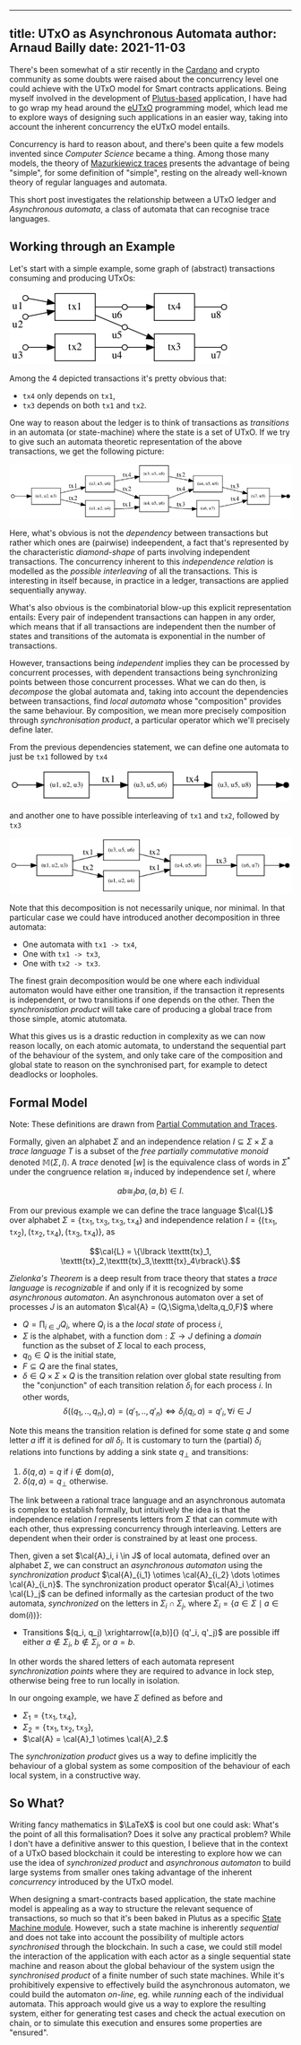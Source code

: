------------
title: UTxO as Asynchronous Automata
author: Arnaud Bailly
date: 2021-11-03
------------

There's been somewhat of a stir recently in the [Cardano](https://cardano.org/) and crypto community as some doubts were raised about the concurrency level one could achieve with the UTxO model for Smart contracts applications. Being myself involved in the development of [Plutus-based](https://github.com/input-output-hk/plutus) application, I have had to go wrap my head around the [eUTxO](https://iohk.io/en/research/library/papers/the-extended-utxo-model/) programming model, which lead me to explore ways of designing such applications in an easier way, taking into account the inherent concurrency the eUTxO model entails.

Concurrency is hard to reason about, and there's been quite a few models invented since _Computer Science_ became a thing. Among those many models, the theory of [Mazurkiewicz traces](https://en.wikipedia.org/wiki/Trace_theory) presents the advantage of being "simple", for some definition of "simple", resting on the already well-known theory of regular languages and automata.

This short post investigates the relationship between a UTxO ledger and _Asynchronous automata_, a class of automata that can recognise trace languages.

## Working through an Example

Let's start with a simple example, some graph of (abstract) transactions consuming and producing UTxOs:

![Ledger transactions](/images/txs.png)

Among the 4 depicted transactions it's pretty obvious that:

  * `tx4` only depends on `tx1`,
  * `tx3` depends on both `tx1` and `tx2`.

One way to reason about the ledger is to think of transactions as _transitions_ in an automata (or state-machine) where the state is a set of UTxO. If we try to give such an automata theoretic representation of the above transactions, we get the following picture:

![Global automaton ($\cal{A}$)](/images/automata.png)

Here, what's obvious is not the _dependency_ between transactions but rather which ones are (pairwise) indeependent, a fact that's represented by the characteristic _diamond-shape_ of parts involving independent transactions. The concurrency inherent to this _independence relation_ is modelled as the _possible interleaving_ of all the transactions. This is interesting in itself because, in practice in a ledger, transactions are applied sequentially anyway.

What's also obvious is the combinatorial blow-up this explicit representation entails: Every pair of independent transactions can happen in any order, which means that if all transactions are independent then the number of states and transitions of the automata is exponential in the number of transactions.

However, transactions being _independent_ implies they can be processed by concurrent processes, with dependent transactions being  synchronizing points between those concurrent processes. What we can do then, is _decompose_ the global automata and, taking into account the dependencies between transactions, find _local automata_ whose "composition" provides the same behaviour. By composition, we mean more precisely composition through _synchronisation product_, a particular operator which we'll precisely define later.

From the previous dependencies statement, we can define one automata to just be `tx1` followed by `tx4`

![Local automaton 1 ($\cal{A}_1$)](/images/automata2.png)

and another one to have possible interleaving of `tx1` and `tx2`, followed by `tx3`

![Local automaton 2 ($\cal{A}_2$)](/images/automata1.png)

Note that this decomposition is not necessarily unique, nor minimal. In that particular case we could have introduced another decomposition in three automata:

* One automata with `tx1 -> tx4`,
* One with `tx1 -> tx3`,
* One with `tx2 -> tx3`.

The finest grain decomposition would be one where each individual automaton would have either one transition, if the transaction it represents is independent, or two transitions if one depends on the  other. Then the _synchronisation product_ will take care of producing a global trace from those simple, atomic atutomata.

What this gives us is a drastic reduction in complexity as we can now reason locally, on each atomic automata, to understand the sequential part of the behaviour of the system, and only take care of the composition and global state to reason on the synchronised part, for example to detect deadlocks or loopholes.

## Formal Model

Note: These definitions are drawn from [Partial Commutation and Traces](https://www.researchgate.net/publication/280851316_Partial_Commutation_and_Traces).

Formally, given an alphabet $\Sigma$ and an independence relation $I \subseteq \Sigma \times \Sigma$ a _trace language_ $T$ is a subset of the _free partially commutative monoid_ denoted $\mathbb{M}(\Sigma, I)$. A _trace_ denoted $[w]$ is the equivalence class of words in $\Sigma^*$ under the congruence relation $\cong_I$ induced by independence set $I$, where

$$ab \cong_I ba, (a,b) \in I.$$

From our previous example we can define the trace language $\cal{L}$ over alphabet $\Sigma=\{\texttt{tx}_1,\texttt{tx}_3,\texttt{tx}_3,\texttt{tx}_4\}$ and independence relation $I = \{(\texttt{tx}_1,\texttt{tx}_2),(\texttt{tx}_2,\texttt{tx}_4), (\texttt{tx}_3,\texttt{tx}_4)\}$, as

$$\cal{L} = \{\lbrack \texttt{tx}_1, \texttt{tx}_2,\texttt{tx}_3,\texttt{tx}_4\rbrack\}.$$

_Zielonka's Theorem_ is a deep result from trace theory that states a _trace language_ is _recognizable_ if and only if it is recognized by some _asynchronous automaton_. An asynchronous automaton over a set of processes $J$ is an automaton $\cal{A} = (Q,\Sigma,\delta,q_0,F)$ where

* $Q = \prod_{i \in J} Q_i$, where $Q_i$ is a the _local state_ of process $i$,
* $\Sigma$ is the alphabet, with a function $\textrm{dom} : \Sigma \rightarrow J$ defining a _domain_ function as the subset of $\Sigma$ local to each process,
* $q_0 \in Q$ is the initial state,
* $F \subseteq Q$ are the final states,
* $\delta \in Q \times \Sigma \times Q$ is the transition relation over global state resulting from the "conjunction" of each transition relation $\delta_i$ for each process $i$. In other words,
  $$\delta((q_1, .., q_n), a) = (q'_1, .., q'_n) \Leftrightarrow \delta_i(q_i, a) = q'_i, \forall i\in J$$

Note this means the transition relation is defined for some state $q$ and some letter $a$ iff it is defined for _all_ $\delta_i$. It is customary to turn the (partial) $\delta_i$ relations into functions by adding a sink state $q_\bot$ and  transitions:

1. $\delta(q,a) = q$ if $i \not\in \mathrm{dom}(a),$
1. $\delta(q,a) = q_\bot$ otherwise.

The link between a rational trace language and an asynchronous automata is complex to establish formally, but intuitively the idea is that the independence relation $I$ represents letters from $\Sigma$ that can commute with each other, thus expressing concurrency through interleaving. Letters are dependent when their order is constrained by at least one process.

Then, given a set $\cal{A}_i, i \in J$ of local automata, defined over an alphabet $\Sigma$, we can construct an _asynchronous automaton_ using the _synchronization product_ $\cal{A}_{i_1} \otimes \cal{A}_{i_2} \dots \otimes \cal{A}_{i_n}$. The synchronization product operator $\cal{A}_i \otimes \cal{L}_j$ can be defined informally as the cartesian product of the two automata, _synchronized_ on the letters in $\Sigma_i \cap \Sigma_j$, where $\Sigma_i = \{ a \in \Sigma \mid a \in \text{dom}(i))\}$:

* Transitions $(q_i, q_j) \xrightarrow[(a,b)]{} (q'_i, q'_j)$ are possible iff either $a \not\in \Sigma_i$, $b  \not\in  \Sigma_j$, or $a=b$.

In other words the shared letters of each automata represent _synchronization points_ where they are required to advance in lock step, otherwise being free to run locally in isolation.

In our ongoing example, we have $\Sigma$ defined as before and

* $\Sigma_1 = \{ \texttt{tx}_1, \texttt{tx}_4 \},$
* $\Sigma_2 = \{ \texttt{tx}_1, \texttt{tx}_2, \texttt{tx}_3 \},$
* $\cal{A} = \cal{A}_1 \otimes \cal{A}_2.$

The _synchronization product_ gives us a way to define implicitly the behaviour of a global system as some composition of the behaviour of each local system, in a constructive way.

## So What?

Writing fancy mathematics in $\LaTeX$ is cool but one could ask: What's the point of all this formalisation? Does it solve any practical problem? While I don't have a definitive answer to this question, I believe that in the context of a UTxO based blockchain it could be interesting to explore how we can use the idea of _synchronized product_ and _asynchronous automaton_ to build large systems from smaller ones taking advantage of the inherent _concurrency_ introduced by the UTxO model.

When designing a smart-contracts based application, the state machine model is appealing as a way to structure the relevant sequence of transactions, so much so that it's been baked in Plutus as a specific [State Machine module](https://github.com/input-output-hk/plutus-apps/tree/40e8e93dec35cebb830af317b1ddb64d275014e2/plutus-contract/src/Plutus/Contract/StateMachine). However, such a state machine is inherently _sequential_ and does not take into account the possibility of multiple actors _synchronised_ through the blockchain. In such a case, we could still model the interaction of the application with each actor as a single sequential state machine and reason about the global behaviour of the system usign the _synchronised product_ of a finite number of such state machines. While it's prohibitively expensive to effectively build the asynchronous automaton, we could build the automaton _on-line_, eg. while _running_ each of the individual automata. This approach would give us a way to explore the resulting system, either for generating test cases and check the actual execution on chain, or to simulate this execution and ensures some properties are "ensured".
